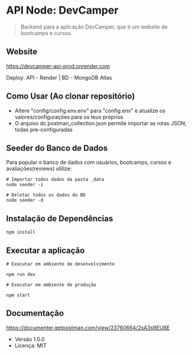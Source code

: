 # API Node: DevCamper

> Backend para a aplicação DevCamper, que é um website de bootcamps e cursos.

## Website

https://devcamper-api-prod.onrender.com

Deploy: API - Render | BD - MongoDB Atlas

## Como Usar (Ao clonar repositório)

- Altere "config/config.env.env" para "config.env" e atualize os valores/configurações para os teus próprios
- O arquivo dc.postman_collection.json permite importar as rotas JSON, todas pre-configuradas

## Seeder do Banco de Dados

Para popular o banco de dados com usuários, bootcamps, cursos e avaliações(reviews) utilize:

```
# Importar todos dados da pasta _data
node seeder -i

# Deletar todos os dados do BD
node seeder -d
```

## Instalação de Dependências

```
npm install
```

## Executar a aplicação

```
# Executar em ambiente de desenvolvimento

npm run dev

# Executar em ambiente de produção

npm start
```

## Documentação

https://documenter.getpostman.com/view/23760664/2sA3s9EU8E

- Versão 1.0.0
- Licença: MIT
